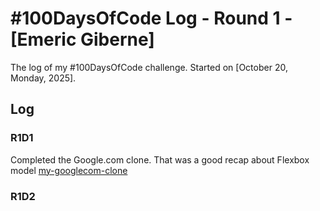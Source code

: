 # #100DaysOfCode Log - Round 1 - [Emeric Giberne]

The log of my #100DaysOfCode challenge. Started on [October 20, Monday, 2025].

## Log

### R1D1 
Completed the Google.com clone. That was a good recap about Flexbox model
[my-googlecom-clone](https://68f6d45c7f6647901bb55d71--exquisite-souffle-a2df40.netlify.app/)

### R1D2
